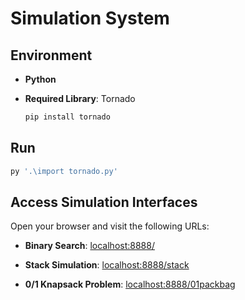 # Simulation System

## Environment

-   **Python**
    
-   **Required Library**: Tornado
    
    ```sh
    pip install tornado
    ```
    

## Run

```sh
py '.\import tornado.py'
```

## Access Simulation Interfaces

Open your browser and visit the following URLs:

-   **Binary Search**: [localhost:8888/](http://localhost:8888/)
    
-   **Stack Simulation**: [localhost:8888/stack](http://localhost:8888/stack)
    
-   **0/1 Knapsack Problem**: [localhost:8888/01packbag](http://localhost:8888/01packbag)
